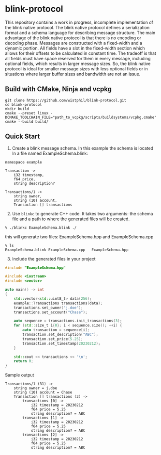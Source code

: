 # blink-protocol
This repository contains a work in progress, incomplete implementation of the blink native protocol. The blink native protocol defines a serialization format and a schema language for describing message structure. The main advantage of the blink native protocol is that there is no encoding or decoding phase. Messages are constructed with a fixed-width and a dynamic portion. All fields have a slot in the fixed-width section which allows for their offsets to be calculated in constant time. The tradeoff is that all fields must have space reserved for them in every message, including optional fields, which results in larger message sizes. So, the blink native protocol is ideal for smaller message sizes with less optional fields or in situations where larger buffer sizes and bandwidth are not an issue.

## Build with CMake, Ninja and vcpkg
```
git clone https://github.com/wistphil/blink-protocol.git
cd blink-protocol
mkdir build
cmake --preset linux -DCMAKE_TOOLCHAIN_FILE="path_to_vcpkg/scripts/buildsystems/vcpkg.cmake"
cmake --build build/
```
## Quick Start
1. Create a blink message schema. In this example the schema is located In a file named ExampleSchema.blink:
```
namespace example

Transaction ->
    i32 timestamp,
    f64 price,
    string description?

Transactions/1 ->
    string owner,
    string (10) account,
    Transaction [] transactions
```
2. Use `blinkc` to generate C++ code. It takes two arguments: the schema file and a path to where the generated files will be created.
```
% ./blinkc ExampleSchema.blink ./
```
this will generate two files: ExampleSchema.hpp and ExampleSchema.cpp
```
% ls
ExampleSchema.blink ExampleSchema.cpp   ExampleSchema.hpp
```
3. Include the generated files in your project
```cpp
#include "ExampleSchema.hpp"

#include <iostream>
#include <vector>

auto main() -> int
{
    std::vector<std::uint8_t> data(256);
    example::Transactions transactions(data);
    transactions.set_owner("j.doe");
    transactions.set_account("Chase");

    auto sequence = transactions.init_transactions(3);
    for (std::size_t i{0}; i < sequence.size(); ++i) {
        auto transaction = sequence[i];
        transaction.set_description("ABC");
        transaction.set_price(5.25);
        transaction.set_timestamp(20230212);
    }

    std::cout << transactions << '\n';
    return 0;
}
```
Sample output
```
Transactions/1 (31) ->
    string owner = j.doe
    string (10) account = Chase
    Transaction [] transactions (3) ->
        transactions [0] ->
            i32 timestamp = 20230212
            f64 price = 5.25
            string description? = ABC
        transactions [1] ->
            i32 timestamp = 20230212
            f64 price = 5.25
            string description? = ABC
        transactions [2] ->
            i32 timestamp = 20230212
            f64 price = 5.25
            string description? = ABC
```

